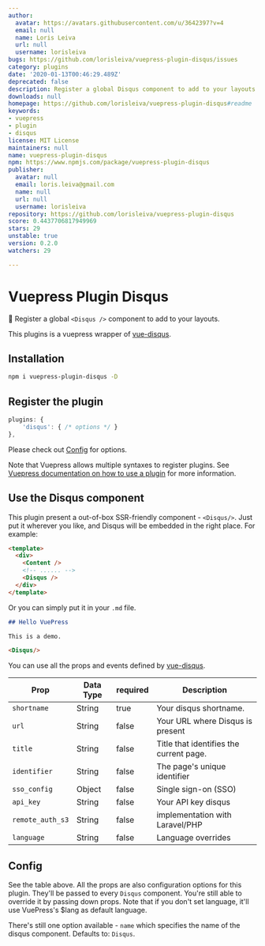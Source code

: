 ```yaml
---
author:
  avatar: https://avatars.githubusercontent.com/u/3642397?v=4
  email: null
  name: Loris Leiva
  url: null
  username: lorisleiva
bugs: https://github.com/lorisleiva/vuepress-plugin-disqus/issues
category: plugins
date: '2020-01-13T00:46:29.489Z'
deprecated: false
description: Register a global Disqus component to add to your layouts
downloads: null
homepage: https://github.com/lorisleiva/vuepress-plugin-disqus#readme
keywords:
- vuepress
- plugin
- disqus
license: MIT License
maintainers: null
name: vuepress-plugin-disqus
npm: https://www.npmjs.com/package/vuepress-plugin-disqus
publisher:
  avatar: null
  email: loris.leiva@gmail.com
  name: null
  url: null
  username: lorisleiva
repository: https://github.com/lorisleiva/vuepress-plugin-disqus
score: 0.4437706817949969
stars: 29
unstable: true
version: 0.2.0
watchers: 29

---
```


# Vuepress Plugin Disqus
🔌 Register a global `<Disqus />` component to add to your layouts.

This plugins is a vuepress wrapper of [vue-disqus](https://github.com/ktquez/vue-disqus).

## Installation

```bash
npm i vuepress-plugin-disqus -D
```

## Register the plugin

```js
plugins: {
    'disqus': { /* options */ }
},
```

Please check out [Config](#config) for options.

Note that Vuepress allows multiple syntaxes to register plugins. See [Vuepress documentation on how to use a plugin](https://vuepress.vuejs.org/plugin/using-a-plugin.html) for more information.

## Use the Disqus component

This plugin present a out-of-box SSR-friendly component  - `<Disqus/>`. Just put it wherever you like, and Disqus will be embedded in the right place. For example:

```html
<template>
  <div>
    <Content />
    <!-- ...... -->
    <Disqus />
  </div>
</template>
```
Or you can simply put it in your `.md` file.
```markdown
## Hello VuePress

This is a demo.

<Disqus/>
```

You can use all the props and events defined by [vue-disqus](https://github.com/ktquez/vue-disqus).

Prop            | Data Type  | required  | Description
--------------- | ---------- | --------- | -----------
`shortname`     | String     | true      | Your disqus shortname.
`url`           | String     | false     | Your URL where Disqus is present
`title`         | String     | false     | Title that identifies the current page.
`identifier`    | String     | false     | The page's unique identifier
`sso_config`    | Object     | false     | Single sign-on (SSO)
`api_key`       | String     | false     | Your API key disqus
`remote_auth_s3`| String     | false     | implementation with Laravel/PHP
`language`      | String     | false     | Language overrides

## Config 

See the table above. All the props are also configuration options for this plugin. They'll be passed to every `Disqus` component. You're still able to override it by passing down props. Note that if you don't set language, it'll use VuePress's $lang as default language.

There's still one option available - `name` which specifies the name of the disqus component. Defaults to: `Disqus`.

